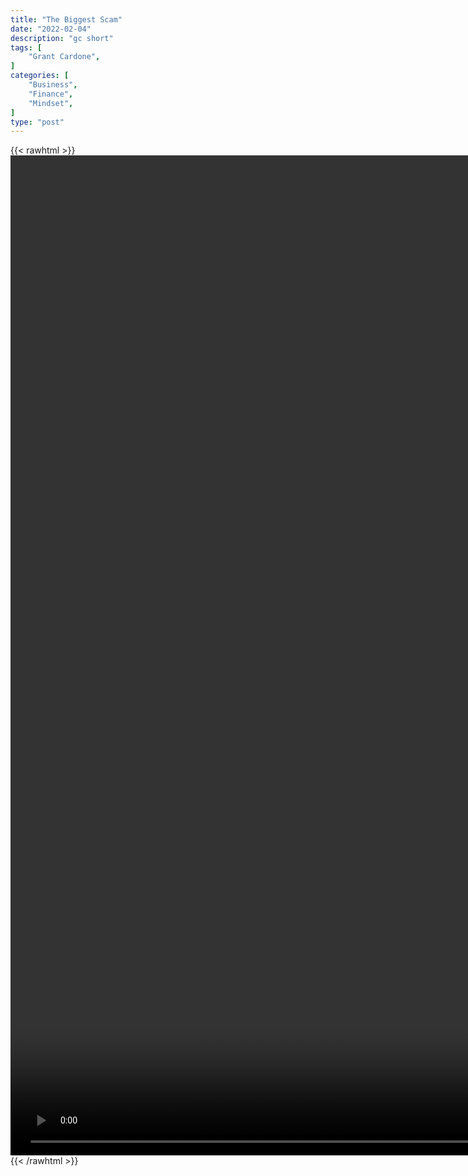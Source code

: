 ```yaml
---
title: "The Biggest Scam"
date: "2022-02-04"
description: "gc short"
tags: [
    "Grant Cardone",
]
categories: [
    "Business",
    "Finance",
    "Mindset",
]
type: "post"
---
```

{{< rawhtml >}}
    <video style="height:40vh;width:auto" overflow="hidden" controls>
        <source src="https://clips.dev00ps.com/Grant%20Cardone/You39re%20SCAMMED%20Without%20Even%20KNOWING%20It%20-%20Grant%20Cardone.mp4" type="video/mp4"> 
    </video>
{{< /rawhtml >}}